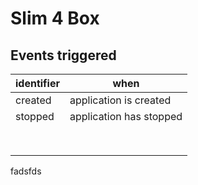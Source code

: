 # Slim 4 Box

## Events triggered


| identifier | when                    |
|------------|-------------------------|
| created    | application is created  |
| stopped    | application has stopped |
|            |                         |
|            |                         |
|            |                         |
|            |                         |
|            |                         |
|            |                         |
|            |                         |
|            |                         |

fadsfds
